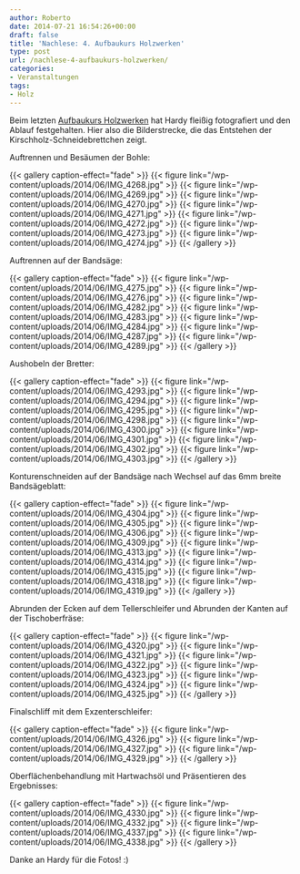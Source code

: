 ```yaml
---
author: Roberto
date: 2014-07-21 16:54:26+00:00
draft: false
title: 'Nachlese: 4. Aufbaukurs Holzwerken'
type: post
url: /nachlese-4-aufbaukurs-holzwerken/
categories:
- Veranstaltungen
tags:
- Holz
---
```


Beim letzten [Aufbaukurs Holzwerken](/aufbaukurs-holzwerken/) hat Hardy fleißig fotografiert und den Ablauf festgehalten. Hier also die Bilderstrecke, die das Entstehen der Kirschholz-Schneidebrettchen zeigt.<!-- more -->



Auftrennen und Besäumen der Bohle:


{{< gallery caption-effect="fade" >}}
  {{< figure link="/wp-content/uploads/2014/06/IMG_4268.jpg" >}}
{{< figure link="/wp-content/uploads/2014/06/IMG_4269.jpg" >}}
{{< figure link="/wp-content/uploads/2014/06/IMG_4270.jpg" >}}
{{< figure link="/wp-content/uploads/2014/06/IMG_4271.jpg" >}}
{{< figure link="/wp-content/uploads/2014/06/IMG_4272.jpg" >}}
{{< figure link="/wp-content/uploads/2014/06/IMG_4273.jpg" >}}
{{< figure link="/wp-content/uploads/2014/06/IMG_4274.jpg" >}}
{{< /gallery >}}



Auftrennen auf der Bandsäge:


{{< gallery caption-effect="fade" >}}
  {{< figure link="/wp-content/uploads/2014/06/IMG_4275.jpg" >}}
{{< figure link="/wp-content/uploads/2014/06/IMG_4276.jpg" >}}
{{< figure link="/wp-content/uploads/2014/06/IMG_4282.jpg" >}}
{{< figure link="/wp-content/uploads/2014/06/IMG_4283.jpg" >}}
{{< figure link="/wp-content/uploads/2014/06/IMG_4284.jpg" >}}
{{< figure link="/wp-content/uploads/2014/06/IMG_4287.jpg" >}}
{{< figure link="/wp-content/uploads/2014/06/IMG_4289.jpg" >}}
{{< /gallery >}}



Aushobeln der Bretter:


{{< gallery caption-effect="fade" >}}
  {{< figure link="/wp-content/uploads/2014/06/IMG_4293.jpg" >}}
{{< figure link="/wp-content/uploads/2014/06/IMG_4294.jpg" >}}
{{< figure link="/wp-content/uploads/2014/06/IMG_4295.jpg" >}}
{{< figure link="/wp-content/uploads/2014/06/IMG_4298.jpg" >}}
{{< figure link="/wp-content/uploads/2014/06/IMG_4300.jpg" >}}
{{< figure link="/wp-content/uploads/2014/06/IMG_4301.jpg" >}}
{{< figure link="/wp-content/uploads/2014/06/IMG_4302.jpg" >}}
{{< figure link="/wp-content/uploads/2014/06/IMG_4303.jpg" >}}
{{< /gallery >}}



Konturenschneiden auf der Bandsäge nach Wechsel auf das 6mm breite Bandsägeblatt:


{{< gallery caption-effect="fade" >}}
  {{< figure link="/wp-content/uploads/2014/06/IMG_4304.jpg" >}}
{{< figure link="/wp-content/uploads/2014/06/IMG_4305.jpg" >}}
{{< figure link="/wp-content/uploads/2014/06/IMG_4306.jpg" >}}
{{< figure link="/wp-content/uploads/2014/06/IMG_4309.jpg" >}}
{{< figure link="/wp-content/uploads/2014/06/IMG_4313.jpg" >}}
{{< figure link="/wp-content/uploads/2014/06/IMG_4314.jpg" >}}
{{< figure link="/wp-content/uploads/2014/06/IMG_4315.jpg" >}}
{{< figure link="/wp-content/uploads/2014/06/IMG_4318.jpg" >}}
{{< figure link="/wp-content/uploads/2014/06/IMG_4319.jpg" >}}
{{< /gallery >}}



Abrunden der Ecken auf dem Tellerschleifer und Abrunden der Kanten auf der Tischoberfräse:


{{< gallery caption-effect="fade" >}}
  {{< figure link="/wp-content/uploads/2014/06/IMG_4320.jpg" >}}
{{< figure link="/wp-content/uploads/2014/06/IMG_4321.jpg" >}}
{{< figure link="/wp-content/uploads/2014/06/IMG_4322.jpg" >}}
{{< figure link="/wp-content/uploads/2014/06/IMG_4323.jpg" >}}
{{< figure link="/wp-content/uploads/2014/06/IMG_4324.jpg" >}}
{{< figure link="/wp-content/uploads/2014/06/IMG_4325.jpg" >}}
{{< /gallery >}}



Finalschliff mit dem Exzenterschleifer:


{{< gallery caption-effect="fade" >}}
  {{< figure link="/wp-content/uploads/2014/06/IMG_4326.jpg" >}}
{{< figure link="/wp-content/uploads/2014/06/IMG_4327.jpg" >}}
{{< figure link="/wp-content/uploads/2014/06/IMG_4329.jpg" >}}
{{< /gallery >}}



Oberflächenbehandlung mit Hartwachsöl und Präsentieren des Ergebnisses:


{{< gallery caption-effect="fade" >}}
  {{< figure link="/wp-content/uploads/2014/06/IMG_4330.jpg" >}}
{{< figure link="/wp-content/uploads/2014/06/IMG_4332.jpg" >}}
{{< figure link="/wp-content/uploads/2014/06/IMG_4337.jpg" >}}
{{< figure link="/wp-content/uploads/2014/06/IMG_4338.jpg" >}}
{{< /gallery >}}

Danke an Hardy für die Fotos! :)

